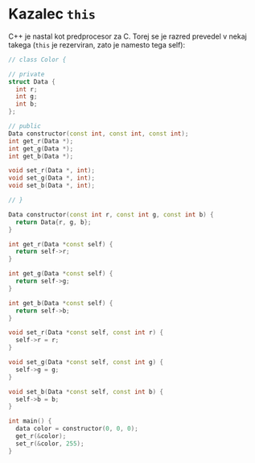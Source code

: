 # Kazalec ```this```

C++ je nastal kot predprocesor za C.
Torej se je razred prevedel v nekaj takega (```this``` je rezerviran, zato je namesto tega self):

```cpp
// class Color {

// private
struct Data {
  int r;
  int g;
  int b;
};

// public
Data constructor(const int, const int, const int);
int get_r(Data *);
int get_g(Data *);
int get_b(Data *);

void set_r(Data *, int);
void set_g(Data *, int);
void set_b(Data *, int);

// }

Data constructor(const int r, const int g, const int b) {
  return Data{r, g, b};
}

int get_r(Data *const self) {
  return self->r;
}

int get_g(Data *const self) {
  return self->g;
}

int get_b(Data *const self) {
  return self->b;
}

void set_r(Data *const self, const int r) {
  self->r = r;
}

void set_g(Data *const self, const int g) {
  self->g = g;
}

void set_b(Data *const self, const int b) {
  self->b = b;
}

int main() {
  data color = constructor(0, 0, 0);
  get_r(&color);
  set_r(&color, 255);
}
```
